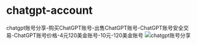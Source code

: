# chatgpt-account
chatgpt账号分享-购买ChatGPT账号-出售ChatGPT账号-ChatGPT账号安全交易-ChatGPT账号价格-4元120美金账号-10元-120美金账号
![chatgpt账号分享](https://images.gitee.com/uploads/images/2022/0413/102236_8231b056_2114052.jpeg "微信图片_20220412161303.jpg")
